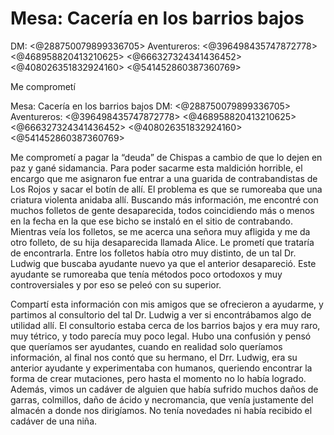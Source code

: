# Mesa: Cacería en los barrios bajos
DM: <@288750079899336705> 
Aventureros: <@396498435747872778> <@468958820413210625> <@666327324341436452> <@408026351832924160> <@541452860387360769> 

Me comprometí

Mesa: Cacería en los barrios bajos
DM: <@288750079899336705> 
Aventureros: <@396498435747872778> <@468958820413210625> <@666327324341436452> <@408026351832924160> <@541452860387360769> 

Me comprometí a pagar la “deuda” de Chispas a cambio de que lo dejen en paz y gané sidamancia. Para poder sacarme esta maldición horrible, el encargo que me asignaron fue entrar a una guarida de contrabandistas de Los Rojos y sacar el botín de allí. El problema es que se rumoreaba que una criatura violenta anidaba allí. Buscando más información, me encontré con muchos folletos de gente desaparecida, todos coincidiendo más o menos en la fecha en la que ese bicho se instaló en el sitio de contrabando. Mientras veía los folletos, se me acerca una señora muy afligida y me da otro folleto, de su hija desaparecida llamada Alice. Le prometí que trataría de encontrarla. Entre los folletos había otro muy distinto, de un tal Dr. Ludwig que buscaba ayudante nuevo ya que el anterior desapareció. Este ayudante se rumoreaba que tenía métodos poco ortodoxos y muy controversiales y por eso se peleó con su superior. 

Compartí esta información con mis amigos que se ofrecieron a ayudarme, y partimos al consultorio del tal Dr. Ludwig a ver si encontrábamos algo de utilidad allí. El consultorio estaba cerca de los barrios bajos y era muy raro, muy tétrico, y todo parecía muy poco legal. Hubo una confusión y pensó que queríamos ser ayudantes, cuando en realidad solo queríamos información, al final nos contó que su hermano, el Drr. Ludwig, era su anterior ayudante y experimentaba con humanos, queriendo encontrar la forma de crear mutaciones, pero hasta el momento no lo había logrado. Además, vimos un cadáver de alguien que había sufrido muchos daños de garras, colmillos, daño de ácido y necromancia, que venía justamente del almacén a donde nos dirigíamos. No tenía novedades ni había recibido el cadáver de una niña.

